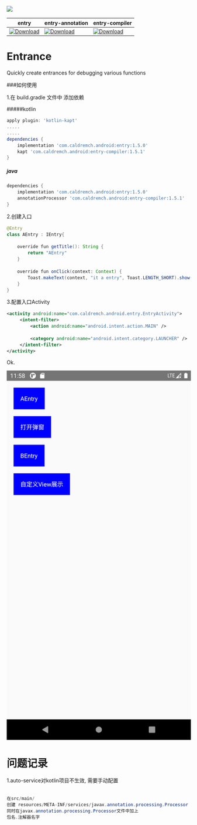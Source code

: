 

[![](https://jitpack.io/v/caldremch/entrances.svg)](https://jitpack.io/#caldremch/entrances)

|                            entry                             |                       entry-annotation                       | entry-compiler |
| --- | --- | --- |
| [ ![Download](https://api.bintray.com/packages/caldremch/maven/entry/images/download.svg) ](https://bintray.com/caldremch/maven/entry/_latestVersion) | [ ![Download](https://api.bintray.com/packages/caldremch/maven/entry-annotation/images/download.svg?version=1.3.0) ](https://bintray.com/caldremch/maven/entry-annotation/1.3.0/link) |[ ![Download](https://api.bintray.com/packages/caldremch/maven/entry-compiler/images/download.svg) ](https://bintray.com/caldremch/maven/entry-compiler/_latestVersion)|




# Entrance

Quickly create entrances for debugging various functions





###如何使用

1.在 build.gradle 文件中 添加依赖

#####kotlin

```groovy
apply plugin: 'kotlin-kapt'
.....
.....
dependencies {
	implementation 'com.caldremch.android:entry:1.5.0'
	kapt 'com.caldremch.android:entry-compiler:1.5.1'
}
```

##### java

```groovy
dependencies {
	implementation 'com.caldremch.android:entry:1.5.0'
	annotationProcessor 'com.caldremch.android:entry-compiler:1.5.1'
}  
```



2.创建入口

```java
@Entry
class AEntry : IEntry{
    
    override fun getTitle(): String {
        return "AEntry"
    }

    override fun onClick(context: Context) {
        Toast.makeText(context, "it a entry", Toast.LENGTH_SHORT).show()
    }
}
```



3.配置入口Activity

```xml
<activity android:name="com.caldremch.android.entry.EntryActivity">      
     <intent-filter>                                                      
         <action android:name="android.intent.action.MAIN" />             
                                                                          
         <category android:name="android.intent.category.LAUNCHER" />     
     </intent-filter>                                                     
</activity>                                                              
```



Ok.



![](img/entrance.png)



# 问题记录

1.auto-service对kotlin项目不生效, 需要手动配置

```java

在src/main/
创建 resources/META-INF/services/javax.annotation.processing.Processor
同时在javax.annotation.processing.Processor文件中加上
包名.注解器名字

```

